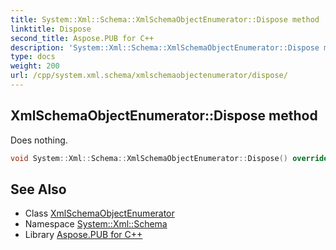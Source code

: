 ```yaml
---
title: System::Xml::Schema::XmlSchemaObjectEnumerator::Dispose method
linktitle: Dispose
second_title: Aspose.PUB for C++
description: 'System::Xml::Schema::XmlSchemaObjectEnumerator::Dispose method. Does nothing in C++.'
type: docs
weight: 200
url: /cpp/system.xml.schema/xmlschemaobjectenumerator/dispose/
---
```

## XmlSchemaObjectEnumerator::Dispose method


Does nothing.

```cpp
void System::Xml::Schema::XmlSchemaObjectEnumerator::Dispose() override
```

## See Also

* Class [XmlSchemaObjectEnumerator](../)
* Namespace [System::Xml::Schema](../../)
* Library [Aspose.PUB for C++](../../../)
